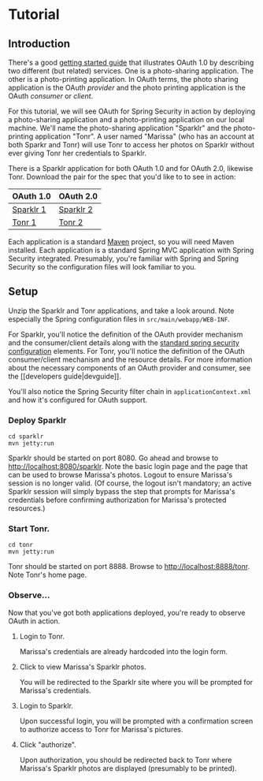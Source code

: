 # Tutorial

## Introduction

There's a good [getting started guide](http://www.hueniverse.com/hueniverse/2007/10/beginners-gui-1.html) that illustrates OAuth
1.0 by describing two different (but related) services.  One is a photo-sharing application.  The other is a photo-printing
application.  In OAuth terms, the photo sharing application is the OAuth _provider_ and the photo printing application
is the OAuth _consumer_ or _client_.

For this tutorial, we will see OAuth for Spring Security in action by deploying a photo-sharing application and a
photo-printing application on our local machine.  We'll name the photo-sharing application "Sparklr" and the
photo-printing application "Tonr".  A user named "Marissa" (who has an account at both Sparkr and Tonr) will use Tonr
to access her photos on Sparklr without ever giving Tonr her credentials to Sparklr.

There is a Sparklr application for both OAuth 1.0 and for OAuth 2.0, likewise Tonr. Download the pair for the spec that you'd like to to see
in action:

OAuth 1.0|OAuth 2.0
---------|---------
[Sparklr 1](http://static.springsource.org/spring-security/oauth/sparklr.zip) | [Sparklr 2](http://static.springsource.org/spring-security/oauth/sparklr2.zip)
[Tonr 1](http://static.springsource.org/spring-security/oauth/tonr.zip) | [Tonr 2](http://static.springsource.org/spring-security/oauth/tonr2.zip)

Each application is a standard [Maven](http://maven.apache.org/) project, so you will need Maven installed. Each application
is a standard Spring MVC application with Spring Security integrated. Presumably, you're familiar with Spring and Spring Security so
the configuration files will look familiar to you.

## Setup

Unzip the Sparklr and Tonr applications, and take a look around. Note especially the Spring configuration files in `src/main/webapp/WEB-INF`.
  
For Sparklr, you'll notice the definition of the OAuth provider mechanism and the consumer/client details along with the
[standard spring security configuration](http://static.springsource.org/spring-security/site/docs/3.0.x/reference/ns-config.html) elements.  For Tonr,
you'll notice the definition of the OAuth consumer/client mechanism and the resource details.  For more information about the necessary
components of an OAuth provider and consumer, see the [[developers guide|devguide]].

You'll also notice the Spring Security filter chain in `applicationContext.xml` and how it's configured for OAuth support.

### Deploy Sparklr

```
cd sparklr
mvn jetty:run
```

Sparklr should be started on port 8080.  Go ahead and browse to [http;//localhost:8080/sparklr](http;//localhost:8080/sparklr). Note the basic
login page and the page that can be used to browse Marissa's photos. Logout to ensure Marissa's session is no longer valid.  (Of course,
the logout isn't mandatory; an active Sparklr session will simply bypass the step that prompts for Marissa's credentials before
confirming authorization for Marissa's protected resources.)

### Start Tonr.

```
cd tonr
mvn jetty:run
```

Tonr should be started on port 8888.  Browse to [http://localhost:8888/tonr](http://localhost:8888/tonr). Note Tonr's home page.

### Observe...

Now that you've got both applications deployed, you're ready to observe OAuth in action.

1. Login to Tonr.

   Marissa's credentials are already hardcoded into the login form.

2. Click to view Marissa's Sparklr photos.

   You will be redirected to the Sparklr site where you will be prompted for Marissa's credentials.

3. Login to Sparklr.

   Upon successful login, you will be prompted with a confirmation screen to authorize access to Tonr
   for Marissa's pictures.
    
4. Click "authorize".
  
   Upon authorization, you should be redirected back to Tonr where Marissa's Sparklr photos are displayed
   (presumably to be printed).

